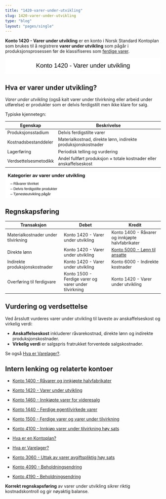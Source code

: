```yaml
---
title: "1420-varer-under-utvikling"
slug: 1420-varer-under-utvikling
type: "blog"
layout: "pages/single"
---
```


**Konto 1420 - Varer under utvikling** er en konto i Norsk Standard Kontoplan som brukes til å registrere **varer under utvikling** som pågår i produksjonsprosessen før de klassifiseres som [ferdige varer](/blogs/kontoplan/1440-ferdige-egentilvirkede-varer "Konto 1440 - Ferdige egentilvirkede varer").

![Illustrasjon av konto 1420 Varer under utvikling](1420-varer-under-utvikling-image.svg)

## Hva er varer under utvikling?

*Varer under utvikling* (også kalt varer under tilvirkning eller arbeid under utførelse) er produkter som er delvis ferdigstilt men ikke klare for salg.

Typiske kjennetegn:

| Egenskap               | Beskrivelse                                                              |
|-------------------------|---------------------------------------------------------------------------|
| Produksjonsstadium      | Delvis ferdigstilte varer                                                 |
| Kostnadsbestanddeler    | Materialkostnad, direkte lønn, indirekte produksjonskostnader             |
| Lagerføring             | Periodisk telling og vurdering                                            |
| Verdsettelsesmetodikk   | Andel fullført produksjon × totale kostnader eller anskaffelseskost        |

![Kategorier av varer under utvikling](1420-kategorier-varer-under-utvikling.svg)

## Regnskapsføring

| Transaksjon                       | Debet                                             | Kredit                                               |
|-----------------------------------|---------------------------------------------------|------------------------------------------------------|
| Materialkostnader under tilvirkning | Konto 1420 - Varer under utvikling               | Konto 1400 - Råvarer og innkjøpte halvfabrikater      |
| Direkte lønn                      | Konto 1420 - Varer under utvikling               | [Konto 5000 - Lønn til ansatte](/blogs/kontoplan/5000-lonn-til-ansatte "Konto 5000 - Lønn til ansatte") |
| Indirekte produksjonskostnader    | Konto 1420 - Varer under utvikling               | Konto 6000 - Indirekte kostnader                      |
| Overføring til ferdigvare         | Konto 1500 - Ferdige varer og varer under tilvirkning | Konto 1420 - Varer under utvikling              |

## Vurdering og verdsettelse

Ved årsslutt vurderes varer under utvikling til laveste av anskaffelseskost og virkelig verdi:

* **Anskaffelseskost** inkluderer råvarekostnad, direkte lønn og indirekte produksjonskostnader.
* **Virkelig verdi** er salgspris fratrukket forventede salgskostnader.

Se også [Hva er Varelager?](/blogs/regnskap/hva-er-varelager "Hva er Varelager? Komplett Guide til Lagerføring og Verdivurdering").

## Intern lenking og relaterte kontoer

* [Konto 1400 - Råvarer og innkjøpte halvfabrikater](/blogs/kontoplan/1400-raavarer-og-innkjopte-halvfabrikater "Konto 1400 - Råvarer og innkjøpte halvfabrikater")
* [Konto 1420 - Varer under utvikling](/blogs/kontoplan/1420-varer-under-utvikling "Konto 1420 - Varer under utvikling")
* [Konto 1460 - Innkjøpte varer for videresalg](/blogs/kontoplan/1460-innkjopte-varer-for-videresalg "Konto 1460 - Innkjøpte varer for videresalg")
* [Konto 1440 - Ferdige egentilvirkede varer](/blogs/kontoplan/1440-ferdige-egentilvirkede-varer "Konto 1440 - Ferdige egentilvirkede varer")
* [Konto 1500 - Ferdige varer og varer under tilvirkning](/blogs/kontoplan/1500-ferdige-varer-og-varer-under-tilvirkning "Konto 1500 - Ferdige varer og varer under tilvirkning")
* [Konto 4100 - Innkjøp varer under tilvirkning høy sats](/blogs/kontoplan/4100-innkjop-varer-under-tilvirkning-hoy-sats "Konto 4100 - Innkjøp varer under tilvirkning høy sats")
* [Hva er en Kontoplan?](/blogs/regnskap/hva-er-kontoplan "Hva er en Kontoplan? Komplett Guide til Kontoplaner i Norsk Regnskap")
* [Hva er Varelager?](/blogs/regnskap/hva-er-varelager "Hva er Varelager? Komplett Guide til Lagerføring og Verdivurdering")
* [Konto 3060 - Uttak av varer avgiftspliktig høy sats](/blogs/kontoplan/3060-uttak-av-varer-avgiftspliktig-hoy-sats "Konto 3060 - Uttak av varer avgiftspliktig høy sats")
* [Konto 4090 - Beholdningsendring](/blogs/kontoplan/4090-beholdningsendring "Konto 4090 - Beholdningsendring")

* [Konto 4190 - Beholdningsendring](/blogs/kontoplan/4190-beholdningsendring "Konto 4190 - Beholdningsendring")

**Korrekt regnskapsføring** av varer under utvikling sikrer riktig kostnadskontroll og gir nøyaktig balanse.
